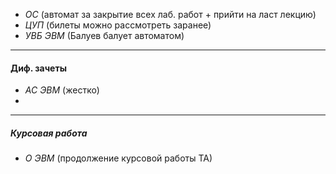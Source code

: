 - *ОС* (автомат за закрытие всех лаб. работ + прийти на ласт лекцию)
- *ЦУП* (билеты можно рассмотреть заранее)
- *УВБ ЭВМ* (Балуев балует автоматом)

---

#### Диф. зачеты

- *АС ЭВМ* (жестко)
- 

---
##### Курсовая работа

- *О ЭВМ* (продолжение курсовой работы ТА)